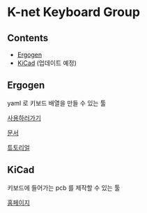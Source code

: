 # K-net Keyboard Group

## Contents
- [Ergogen](#Ergogen)
- [KiCad](#KiCad)
(업데이트 예정)

## Ergogen
yaml 로 키보드 배열을 만들  수 있는 툴

[사용하러가기](https://ergogen.cache.works/)

[문서](https://docs.ergogen.xyz/)

[튜토리얼](https://flatfootfox.com/ergogen-introduction/)


## KiCad
키보드에 들어가는 pcb 를 제작할 수 있는 툴

[홈페이지](https://www.kicad.org/)

